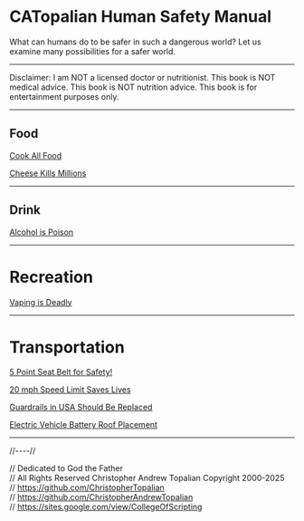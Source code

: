 # CATopalian Human Safety Manual
What can humans do to be safer in such a dangerous world? Let us examine many possibilities for a safer world.

---

Disclaimer: I am NOT a licensed doctor or nutritionist. This book is NOT medical advice. This book is NOT nutrition advice. This book is for entertainment purposes only.

---

## **Food**

[Cook All Food](src/food/cook_all_food.md)  

[Cheese Kills Millions](src/food/cheese_kills_millions.md)  

---

## **Drink**

[Alcohol is Poison](src/drink/alcohol_is_poison.md)  

---

# Recreation

[Vaping is Deadly](src/recreation/vaping_is_deadly.md)  

---

# Transportation

[5 Point Seat Belt for Safety!](src/transportation/five_point_seat_belt.md)  

[20 mph Speed Limit Saves Lives](src/transportation/twenty_mph_speed_limit_saves_lives.md)  

[Guardrails in USA Should Be Replaced](src/transportation/guardrails_in_usa_should_be_replaced.md)  

[Electric Vehicle Battery Roof Placement](src/transportation/electric_vehicles/electric_vehicle_battery_roof_placement.md)  

---

//----//

// Dedicated to God the Father  
// All Rights Reserved Christopher Andrew Topalian Copyright 2000-2025  
// https://github.com/ChristopherTopalian  
// https://github.com/ChristopherAndrewTopalian  
// https://sites.google.com/view/CollegeOfScripting

